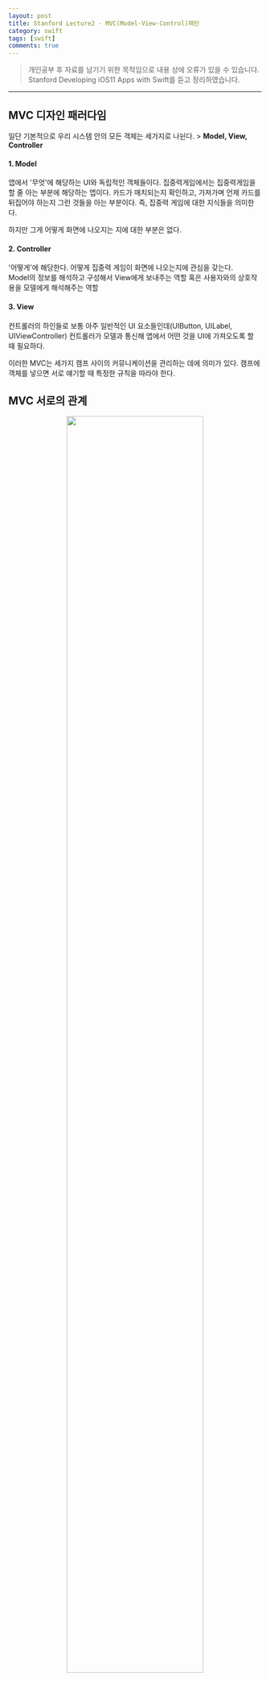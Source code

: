 ```yaml
---
layout: post
title: Stanford Lecture2 - MVC(Model-View-Control)패턴
category: swift
tags: [swift]
comments: true
---
```


> 개인공부 후 자료를 남기기 위한 목적임으로 내용 상에 오류가 있을 수 있습니다.    
Stanford Developing iOS11 Apps with Swift를 듣고 정리하였습니다.

<hr>

## MVC 디자인 패러다임

일단 기본적으로 우리 시스템 안의 모든 객체는 세가지로 나뉜다. > **Model, View, Controller**


#### 1. Model

앱에서 '무엇'에 해당하는 UI와 독립적인 객체들이다. 집중력게임에서는 집중력게임을 할 줄 아는 부분에 해당하는 앱이다.
카드가 매치되는지 확인하고, 가져가며 언제 카드를 뒤집어야 하는지 그런 것들을 아는 부분이다. 즉, 집중력 게임에 대한 지식들을 의미한다.

하지만 그게 어떻게 화면에 나오지는 지에 대한 부분은 없다.


#### 2. Controller

'어떻게'에 해당한다. 어떻게 집중력 게임이 화면에 나오는지에 관심을 갖는다.<br>
Model의 정보를 해석하고 구성해서 View에게 보내주는 역할 혹은 사용자와의 상호작용을 모델에게 해석해주는 역할


#### 3. View

컨트롤러의 하인들로 보통 아주 일반적인 UI 요소들인데(UIButton, UILabel, UIViewController) 컨트롤러가 모델과 통신해 앱에서 어떤 것을 UI에 가져오도록 할 때 필요하다.


이러한 MVC는 세가지 캠프 사이의 커뮤니케이션을 관리하는 데에 의미가 있다. 캠프에 객체를 넣으면 서로 얘기할 때 특정한 규칙을 따라야 한다.


## MVC 서로의 관계

<center>
<figure>
<img src="/assets/post-img/swift/10.jpeg" alt="" width="80%">
</figure>
</center>


### Model과 Controller

**Controller > Model**: Controller가 원하는 대로 Model과 이야기 할 수 있다.
- 무엇이 어떤건지에 대해 사용자에게 보여줘야 하기 때문에 모델에 대한 접근이 가능해야 한다.
- 모델의 공개된 모든 기능과는 거의 무제한적인 대화가 가능하다.

**Model > Controller**: 직접적인 소통은 불가능하다.
- Model은 UI와 독립적이고 Controller는 근본적으로 UI에 종속된다.

그러나 소통은 가능하다. Model의 데이터가 변경되었을때 해당 변경사항과 연결된 UI에도 업데이트를 하는 경우!

`Notification & KVO(key value observing)`: Model의 변경사항을 방송하는 것

### Model과 View

둘 사이의 소통은 불가능하다.

이유1: 모델은 UI와 독립적이지만, View는 UI에 의존한다.(View는 UI와 관련된 것들만을 포함한다)<br>
이유2: View는 일반 객체일 뿐이다. (버튼 그 자체가 무슨일을 하는지는 알수가 없다.)


### View와 Controller

**Controller > View**: View는 일반적으로 Controller의 하인들이다.
- Controller는 `outlet`을 통해 View 객체들을 모두 관리할 수 있다.

**View > Controller**: 구조적으로 미리 정해진 방식을 통해 Controller에게 행위에 대한 요청(delegate)과 데이터에 대한 요청(data source)을 할 수 있다.

> 구조적: 이 통신을 하기로 했을 때 일반적인 객체는 어떻게 컨트롤러와 대화를 할지 조금 먼저 생각해놓고 있어야 한다는 것

더 나아가 `targer-action`의 구조를 통해 사용자의 행위에 따라 필요한 함수를 호출할 수도 있다.
- target: 컨트롤러가 해야하는 건 자신에게 타겟을 만드는 것
- action: UIButton이나 다른 것들은 액션을 가지고 버튼을 누를때마다 타겟을 호출

```
scrollView?

ScrollView가 이미지 같은 걸 스크롤하면 이를 컨트롤러에게 말해줘야 한다.(아래로 더 스크롤할수 있는지, 옆으로 스크롤해도 되는지?와 같은..) 즉, 일을 수행하는 동안 컨트롤러와 대화하길 원한다.
그렇게 하려면 ScrollView가 미리 정의한 메소드를 delegate의 일부로 사용해야 한다.
이 delegate는 ScrollView에 있는 var이고 이 var는 객체를 가지고 있다.
우리가 이 객체에 대해 아는건 이것이 특정 메시지들에 반응을 한다는 것이다.
이는 특정 메시지들에 반응을 한다는 것을 의미한다. 이런 메시지의 대부분에는 will, should, did같은 단어가 들어간다.
```
view는 일반적(객체)이기 때문에 자기가 화면에 표시하고 있는 데이터를 가질 수는 없다.
즉, 화면에 표시하고 있는 데이터를 인스턴스 변수로 가지고 있지 않다는 뜻이다.<br>

더 나아가 아래와 같은 상황을 가정해보자

```
View가 아이팟 음악 라이브러리 전체를 보여주고 있다고 생각해보자
노래는 50,000곡이 있다고 가정한 상황에서 ListView(리스트를 만드는 일반적인 View)가 그 50,000개의 곡을 모두 가져오는 것은 불가능할 것이다. 그 대신 프로토콜을 사용해 다른 방식의 특별한 메시지를 주고받는데 (어느곳에 있는 데이터를 줘라, 항목이 몇개 있나 하는 메시지 등) 그러면 Controller는 이를 구현해 Model에게 이야기하여 데이터를 View에 가져다 준다.

즉, TableView는 iOS에 있는 일반적인 뷰 중 하나인데 아이패드에 음악을 스크롤할 때 이게 아이팟 음악 앱이라고 생각을 하고 노래 리스트를 나열해주는 것이 아닌 단지 데이터를 준다고만 인지한 상태에서 화면에 리스트를 띄우게 된다.

이러한 종류의 delegate를 data source라고 한다.
```

이러한 delegate와 data source는 서로 비슷한데 둘의 차이점은 **다른 메소드들을 가지고 있는 것** 이다.<br>
이때 메소드들은 UI요소들에 의해 좌우된다.

즉, 미리 정해진 리스트가 아니라 UI요소의 상황에 따라 바뀌는 것을 의미한다.


### 복잡한 MVC

<center>
<figure>
<img src="/assets/post-img/swift/11.jpeg" alt="" width="80%">
</figure>
</center>

MVC가 다른 MVC와 소통할 때 다른 MVC를 항상 자신의 뷰로 취급한다.
그래서 세부사항을 모른채로 구조적인 방법으로만 이야기한다. 이는 일반적이고 재사용 가능한 컴포넌트처럼 행동한다.

즉, MVC를 잘 그룹화하는 것이 중요하다!


## Model 만들기

### Concentration.swift

File > New > File > Swift File > 최상위 폴더아래(ViewController.swift와 동일한 위치)에 생성

Model에 class를 생성할 때에는 공개 API가 무엇인지를 항상 생각해야한다.
API란 Application Programming Interface의 약자로 클래스안의 모든 메소드와 인스턴스 변수의 리스트를 의미한다. 공개 API는 다른 클래스들의 사용을 허락한 메소드와 인스턴스 변수들을 의미한다. 결국 이 클래스를 어떻게 사용하는지를 결정하는 것을 뜻한다.

이때 사용자 입장에서 집중력 게임에서 할 수 있는 일은 카드를 뒤집는 일 밖에 할 수 없다. 다른 카드 매칭 같은 것들은 내부에서 구현해야하는 것이다. 사용자의 관점에서는 오직 카드를 `touch`하는 행위만 할 수 있다. 그래서 카드를 고르게 해주는 func이 필요하다.


```swift
import Foundation

class Concentration {
    var cards = [Card]()  // 빈 배열로 초기화
    func chooseCard(at index: Int) {

    }
}
```
카드를 고를때 인덱스를 이용하게 함으로써 다른 종류의 UI에 대해 좀 더 유연하게 대응해준다.


### Card.swift

이제 Card 모델을 만들어보도록 한다. 이 모델또한 UI와는 아무런 관계가 없고 여기서 가장 흥미로운 점은 Card를 구조체로 만드는 것이다.(클래스가 아니다)

#### 구조체와 클래스의 차이

1. 구조체는 상속성이 없다. 이를 통해 구조체를 좀 더 간단하게 만들 수 있다.
2. 구조체는 값 타입이고 클래스는 참조 타입이다.

값 타입은 인자로 보내거나 배열에 넣거나 다른 변수에 할당해도 복사가 가능하다. iOS에서는 배열, 문자열, 정수형, 딕셔너리 모두 구조체이다. 코드안에서 주고받을 때 계속 복사된다. 무언가를 전달할 때 모든 내용을 하나하나 복사하기보다 누군가 내용을 변경했을 때만 실제 복사하도록 하는 전달방식을 취한다.

참조 타입은 힙에 자료형이 담겨있고 그 자료형에 포린터를 쓸 수 있다. 이를 여러군데 사용한다면 실제로 그 자료형을 보내는게 아닌 자료형을 가리키는 포인터를 보내는 것이다. 따라서 코드안에 한 오브젝트를 가리키는 포인터가 잔뜩 있을 수 있다.


다시 Card 모델 생성으로 돌아와서 이 Model안에서는 카드가 무엇을 해야하는지, 어떻게 게임이 진행되어야하는 지에 관한 내용을 작성해준다. Card가 어떻게 보이는지에 대해서는 절대 정의하지 않는다.


```swift
import Foundation

struct Card {
    var isFaceUp = false  // 뒤집어져 있는 것이 기본
    var isMatched = false  // 서로 일치하지 않는 것이 기본
    var identifier : Int  // 카드의 식별자
}
```


### Controller에서 Model을 써보기

#### ViewController.swift

Controller에 Concentration 모델클래스를 연결해보자

```swift
var game : Concentration
```

이제 이 game에겐 어떤 메시지도 전달이 가능해진다. 카드를 가져올수도 있고 카드를 선택할 수도 있다.

그러나 익숙한 에러가 하나 뜰 것이다.

<center>
<figure>
<img src="/assets/post-img/swift/12.jpeg" alt="" width="80%">
</figure>
</center>

초기화가 되지 않았다는 것으로 아래와 같이 코드를 진행해준다.

```swift
var game : Concentration = Concentration()
```

신기하게도 해당 방법을 통해 에러를 해결할 수 있게 될 것이다. Concentration는 클래스이기 때문에 모든 변수들이 초기화되면 인수가 없는 init을 자동으로 가지게 된다. Concentration에서는 변수 cards가 딱 하나있고 cards 변수는 이미 초기화가 되어있었다. 따라서 Concentration은 자동으로 init을 가지게 된다.

그리고 iOS는 강한 타입추론이기에 game이 당연히 Concentration 타입이라는 것을 알 수 있기 때문에 아래와 같이 작성이 가능하다.

```swift
var game = Concentration()
```

### 자체적인 init을 만들어주기

그러나 우리가 가질 카드가 앞으로 몇개인지는 알수가 없다. 따라서 자체적인 init을 만들어줘야 한다.

#### Concentration.swift

```swift

```

구조체가 받는 공짜 이니셜라이저는 모든 변수를 초기화한다. 이미 Card에서 isFaceUp, isMatched과 같이 이미 초기화한 것이 있다고 하더라도 이 변수 모두를 초기화해버린다. 따라서 구조체에서 다시 초기화해줌으로써 Card를 초기화한다.



card가 스스로 자기의 식별자를 지정해주게 한다.
카드가 어떤 숫자를 골라도 상관없이 유일하기만 하면 된다. 이것만 충족시키면 된다. 즉 init이 식별자를 받지 않도록!
유일한 식별자를 주기 위해서 Card.swift에서 static 메서드를 사용한다.

```swift
import Foundation

struct Card {
    var isFaceUp = false
    var isMatched = false
    var identifier : Int

    static func getUniqueIdentifier() -> Int { // 유일한 Int를 리턴한다
      return 0 // 함수가 호출될때마다 유일한 식별자(0)를 리턴할 것이다
    }

    init(identifier: Int) {
        self.identifier = 0
    }
}
```

정적함수는 함수이며 Card클래스 안에 있지만 Card에게 보낼 수 없다. Card는 이 메시지를 전혀 이해하지 못하고 메시지를 이해할 수 있는 것은 Card의 타입뿐이다. 이 함수를 전역함수나 유틸리티 함수 도는 그냥 타입에 붙어있는 함수로 생각하면 된다. Card에게 유일한 식별자를 달라고 요청할 수도 없다. Card 타입 자체에게 요청한다.

그래서 함수를 부르고 싶다면 타입에게 부른다. > `Card.getUniqueIdentifier()`


import Foundation

class Concentration {
    var cards = [Card]()
    func chooseCard(at index: Int) {

    }

    init(numberOfPairsCards: Int) {
        for identifier in 1...numberOfPairsCards {
            let card = Card()
            cards += [card, card]
        }
    }
}


스위프트에서의 _ 는 무시하라는 의미이거나 다시 쓰지 않을 거라 어떤 것이어도 상관없다는 의미



### 카드를 섞기


<center>
<figure>
<img src="/assets/post-img/swift/13.jpeg" alt="" width="80%">
</figure>
</center>

인스턴스 멤버인 cardButtons를 사용할 수 없다. 이 cardButtons은 속성 이니셜라이저 안에서 사용이 불가능하다. game변수는 속성이고 초기화하고 있으며 속성 이니셜라이저는 self가 존재하기 전에 실행되어야 한다.

스위프트에서는 어떤 거라도 사용하기 전에는 완전히 초기화를 해야한다. 어떤 변수에 접근하거나 어떤 함수를 부르거나 여튼 무엇을 하든 초기화가 되어있어야 한다. 그러나 아직 우리는 game을 초기화하는 중이었기 때문에 완벽한 초기화가 되어있지 않다. 이렇게 지금 상황은 하나가 다른 하나에 의존하고 있는 상황이다.

이를 해결하는 방법이 있다.

1. lazy

```swift
lazy var game = Concentration(numberOfPairsCards: (cardButtons.count + 1) / 2)
```

어떤 변수를 lazy로 만들면 누가 사용하기 전까지는 초기화하지 않는다. 누군가 game을 사용하려 할 때 초기화를 한다. 즉 cardButtons 변수가 초기화될때까지 아무도 game변수를 사용할 수 없다. 이렇게 lazy를 사용하면 초기화가 되었다고 쳐주게 된다. 그러나 이런 lazy를 사용할때 한가지 제약사항이 있다. lazy가 되면 didSet을 가질 수 없다.

```swift
lazy var game = Concentration(numberOfPairsCards: (cardButtons.count + 1) / 2) {
  didSet {}
}
```

<center>
<figure>
<img src="/assets/post-img/swift/13.jpeg" alt="" width="80%">
</figure>
</center>

lazy변수는 속성관찰자를 사용할 수 없다는 의미이다. 속성 관찰자를 사용하려면 game이 변하는 모든 곳을 찾아서 다른 방법으로 해야한다.



```swift
func updateVireFromModel() {
    for index in cardButtons.indices {

    }
}
```

indices는 배열의 메소드로 모든 인덱스의 계수 가능 범위를 배열로 리턴해준다.


arc4:유사(pseudo) 임의 번호 생성기이다. 0부터 상한 사이의 숫자를 임의로 생성해준다.

